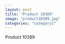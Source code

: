 ```yaml
---
layout: post
title: "Product 10389"
image: "product10389.jpg"
categories: "category1"
---
```

Product 10389
